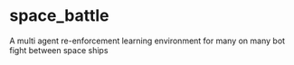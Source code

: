 # space_battle
A multi agent re-enforcement learning environment for many on many bot fight between space ships
